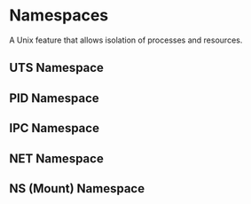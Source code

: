 # Namespaces
A Unix feature that allows isolation of processes and resources.

## UTS Namespace


## PID Namespace

## IPC Namespace

## NET Namespace

## NS (Mount) Namespace

